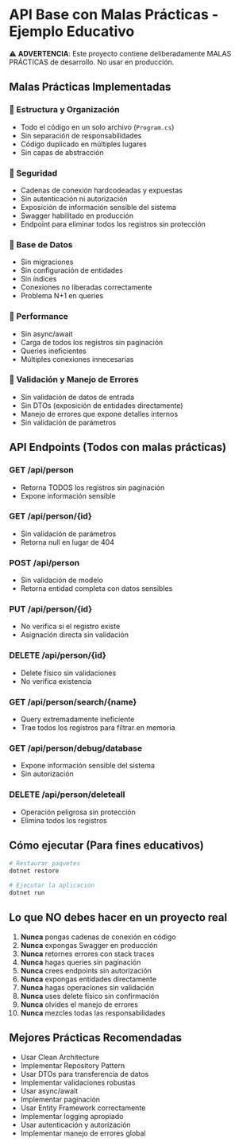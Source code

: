 # API Base con Malas Prácticas - Ejemplo Educativo

⚠️ **ADVERTENCIA**: Este proyecto contiene deliberadamente MALAS PRÁCTICAS de desarrollo. No usar en producción.

## Malas Prácticas Implementadas

### 🔴 Estructura y Organización
- Todo el código en un solo archivo (`Program.cs`)
- Sin separación de responsabilidades
- Código duplicado en múltiples lugares
- Sin capas de abstracción

### 🔴 Seguridad
- Cadenas de conexión hardcodeadas y expuestas
- Sin autenticación ni autorización
- Exposición de información sensible del sistema
- Swagger habilitado en producción
- Endpoint para eliminar todos los registros sin protección

### 🔴 Base de Datos
- Sin migraciones
- Sin configuración de entidades
- Sin índices
- Conexiones no liberadas correctamente
- Problema N+1 en queries

### 🔴 Performance
- Sin async/await
- Carga de todos los registros sin paginación
- Queries ineficientes
- Múltiples conexiones innecesarias

### 🔴 Validación y Manejo de Errores
- Sin validación de datos de entrada
- Sin DTOs (exposición de entidades directamente)
- Manejo de errores que expone detalles internos
- Sin validación de parámetros

## API Endpoints (Todos con malas prácticas)

### GET /api/person
- Retorna TODOS los registros sin paginación
- Expone información sensible

### GET /api/person/{id}
- Sin validación de parámetros
- Retorna null en lugar de 404

### POST /api/person
- Sin validación de modelo
- Retorna entidad completa con datos sensibles

### PUT /api/person/{id}
- No verifica si el registro existe
- Asignación directa sin validación

### DELETE /api/person/{id}
- Delete físico sin validaciones
- No verifica existencia

### GET /api/person/search/{name}
- Query extremadamente ineficiente
- Trae todos los registros para filtrar en memoria

### GET /api/person/debug/database
- Expone información sensible del sistema
- Sin autorización

### DELETE /api/person/deleteall
- Operación peligrosa sin protección
- Elimina todos los registros

## Cómo ejecutar (Para fines educativos)

```bash
# Restaurar paquetes
dotnet restore

# Ejecutar la aplicación
dotnet run
```

## Lo que NO debes hacer en un proyecto real

1. **Nunca** pongas cadenas de conexión en código
2. **Nunca** expongas Swagger en producción
3. **Nunca** retornes errores con stack traces
4. **Nunca** hagas queries sin paginación
5. **Nunca** crees endpoints sin autorización
6. **Nunca** expongas entidades directamente
7. **Nunca** hagas operaciones sin validación
8. **Nunca** uses delete físico sin confirmación
9. **Nunca** olvides el manejo de errores
10. **Nunca** mezcles todas las responsabilidades

## Mejores Prácticas Recomendadas

- Usar Clean Architecture
- Implementar Repository Pattern
- Usar DTOs para transferencia de datos
- Implementar validaciones robustas
- Usar async/await
- Implementar paginación
- Usar Entity Framework correctamente
- Implementar logging apropiado
- Usar autenticación y autorización
- Implementar manejo de errores global
